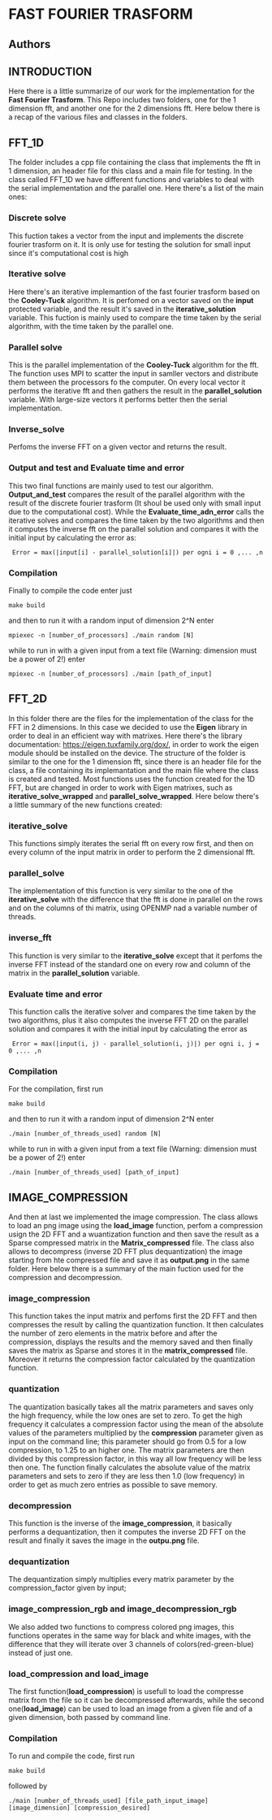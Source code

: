 # FAST FOURIER TRASFORM
## Authors

## **INTRODUCTION**
Here there is a little summarize of our work for the implementation for the **Fast Fourier Trasform**. This Repo includes two folders, one for the 1 dimension fft, and another one for the 2 dimensions fft.
Here below there is a recap of the various files and classes in the folders.

## **FFT_1D**
The folder includes a cpp file containing the class that implements the fft in 1 dimension, an header file for this class and a main file for testing.
In the class called FFT_1D we have different functions and variables to deal with the serial implementation and the parallel one.
Here there's a list of the main ones:

### **Discrete solve**
This fuction takes a vector from the input and implements the discrete fourier trasform on it. It is only use for testing the solution for small input since it's computational cost is high

### **Iterative solve**
Here there's an iterative implemantion of the fast fourier trasform based on the **Cooley-Tuck** algorithm. It is perfomed on a vector saved on the **input** protected variable, and the result it's saved in the **iterative_solution** variable.
This fuction is mainly used to compare the time taken by the serial algorithm, with the time taken by the parallel one.

### **Parallel solve**
This is the parallel implementation of the **Cooley-Tuck** algorithm for the fft. The function uses MPI to scatter the input in samller vectors and distribute them between the processors fo the computer. On every local vector it performs the iterative fft and then gathers the result in the **parallel_solution** variable.
With large-size vectors it performs better then the serial implementation. 

### **Inverse_solve** 
Perfoms the inverse FFT on a given vector and returns the result.

### **Output and test** and **Evaluate time and error**
This two final functions are mainly used to test our algorithm. **Output_and_test** compares the result of the parallel algorithm with the result of the discrete fourier trasform (It shoul be used only with small input due to the computational cost). While the **Evaluate_time_adn_error** calls the iterative solves and compares the time taken by the two algorithms and then it computes the inverse fft on the parallel solution and compares it with the initial input by calculating the error as:
```
 Error = max(|input[i] - parallel_solution[i]|) per ogni i = 0 ,... ,n
```



### **Compilation**
Finally to compile the code enter just
```
make build
```
and then to run it with a random input of dimension 2^N enter
```
mpiexec -n [number_of_processors] ./main random [N]
```
while to run in with a given input from a text file (Warning: dimension must be a power of 2!) enter
```
mpiexec -n [number_of_processors] ./main [path_of_input]
```



## **FFT_2D**
In this folder there are the files for the implementation of the class for the FFT in 2 dimensions. In this case we decided to use the **Eigen** library in order to deal in an efficient way with matrixes. Here there's the library documentation: https://eigen.tuxfamily.org/dox/, in order to work the eigen module should be installed on the device.
The structure of the folder is similar to the one for the 1 dimension fft, since there is an header file for the class, a file containing its implemantation and the main file where the class is created and tested. Most functions uses the function created for the 1D FFT, but are changed in order to work with Eigen matrixes, such as **iterative_solve_wrapped** and **parallel_solve_wrapped**.
Here below there's a little summary of the new functions created:

### **iterative_solve**
This functions simply iterates the serial fft on every row first, and then on every column of the input matrix in order to perform the 2 dimensional fft.

### **parallel_solve**
The implementation of this function is very similar to the one of the **iterative_solve** with the difference that the fft is done in parallel on the rows and on the columns of thi matrix, using OPENMP nad a variable number of threads.

### **inverse_fft**
This function is very similar to the **iterative_solve** except that it perfoms the inverse FFT instead of the standard one on every row and column of the matrix in the **parallel_solution** variable.

### **Evaluate time and error**
This function calls the iterative solver and compares the time taken by the two algorithms, plus it also computes the inverse FFT 2D on the parallel solution and compares it with the initial input by calculating the error as
```
 Error = max(|input(i, j) - parallel_solution(i, j)|) per ogni i, j = 0 ,... ,n
```

### **Compilation**
For the compilation, first run
```
make build
```
and then to run it with a random input of dimension 2^N enter
```
./main [number_of_threads_used] random [N]
```
while to run in with a given input from a text file (Warning: dimension must be a power of 2!) enter
```
./main [number_of_threads_used] [path_of_input]
```


## **IMAGE_COMPRESSION**
And then at last we implemented the image compression. The class allows to load an png image using the **load_image** function, perfom a compression usign the 2D FFT and a wuantization function and then save the result as a Sparse compressed matrix in the **Matrix_compressed** file. The class also allows to decompress (inverse 2D FFT plus dequantization) the image starting from hte compressed file and save it as **output.png** in the same folder.
Here below there is a summary of the main fuction used for the compression and decompression.

### **image_compression**
This function takes the input matrix and perfoms first the 2D FFT and then compresses the result by calling the quantization function. It then calculates the number of zero elements in the matrix before and after the compression, displays the results and the memory saved and then finally saves the matrix as Sparse and stores it in the **matrix_compressed** file. Moreover it returns the compression factor calculated by the quantization function.

### **quantization**
The quantization basically takes all the matrix parameters and saves only the high frequency, while the low ones are set to zero. To get the high frequency it calculates a compression factor using the mean of the absolute values of the parameters multiplied by the **compression** parameter given as input on the command line; this parameter should go from 0.5 for a low compression, to 1.25 to an higher one. The matrix parameters are then divided by this compression factor, in this way all low frequency will be less then one. The function finally calculates the absolute value of the matrix parameters and sets to zero if they are less then 1.0 (low frequency) in order to get as much zero entries as possible to save memory.

### **decompression**
This function is the inverse of the **image_compression**, it basically performs a dequantization, then it computes the inverse 2D FFT on the result and finally it saves the image in the **outpu.png** file.

### **dequantization**
The dequantization simply multiplies every matrix parameter by the compression_factor given by input;

### **image_compression_rgb** and **image_decompression_rgb**
We also added two functions to compress colored png images, this functions operates in the same way for  black and white images, with the difference that they will iterate over 3 channels of colors(red-green-blue) instead of  just one.

### **load_compression** and **load_image**
The first function(**load_compression**) is usefull to load the compresse matrix from the file so it can be decompressed afterwards, while the second one(**load_image**) can be used to load an image from a given file and of a given dimension, both passed by command line.

### **Compilation**
To run and compile the code, first run 
```
make build
```
followed by
```
./main [number_of_threads_used] [file_path_input_image] [image_dimension] [compression_desired]
```









